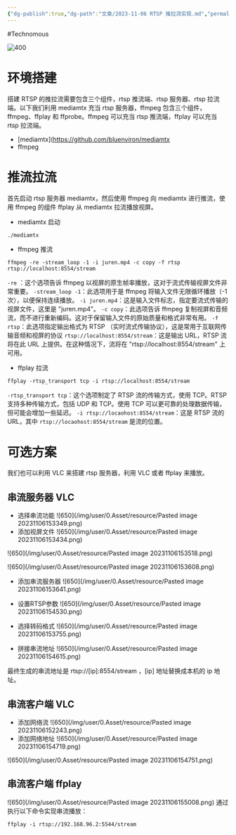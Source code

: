 ```yaml
---
{"dg-publish":true,"dg-path":"文章/2023-11-06 RTSP 推拉流实现.md","permalink":"/文章/2023-11-06 RTSP 推拉流实现/"}
---
```


#Technomous 

![400](/img/user/0.Asset/resource/20231103154516.png)
# 环境搭建
搭建 RTSP 的推拉流需要包含三个组件，rtsp 推流端、rtsp 服务器、rtsp 拉流端。以下我们利用 mediamtx 充当 rtsp 服务器，ffmpeg 包含三个组件，ffmpeg、ffplay 和 ffprobe。ffmpeg 可以充当 rtsp 推流端，ffplay 可以充当 rtsp 拉流端。

- [mediamtx](https://github.com/bluenviron/mediamtx
- ffmpeg

# 推流拉流
首先启动 rtsp 服务器 mediamtx，然后使用 ffmpeg 向 mediamtx 进行推流，使用 ffmpeg 的组件 ffplay 从 mediamtx 拉流播放视屏。

- mediamtx 启动
``` shell
./mediamtx
```

- ffmpeg 推流
``` shell
ffmpeg -re -stream_loop -1 -i juren.mp4 -c copy -f rtsp rtsp://localhost:8554/stream
```
`-re` ：这个选项告诉 ffmpeg 以视屏的原生帧率播放，这对于流式传输视屏文件非常重要。
`-stream_loop -1`：此选项用于是 ffmpeg 将输入文件无限循环播放（-1 次），以便保持连续播放。
`-i juren.mp4`：这是输入文件标志，指定要流式传输的视屏文件，这里是 "juren.mp4"。
`-c copy`：此选项告诉 ffmpeg 复制视屏和音频流，而不进行重新编码。这对于保留输入文件的原始质量和格式非常有用。
`-f rtsp`：此选项指定输出格式为 RTSP （实时流式传输协议），这是常用于互联网传输音频和视屏的协议
`rtsp://localhost:8554/stream`：这是输出 URL，RTSP 流将在此 URL 上提供。在这种情况下，流将在 "rtsp://localhost:8554/stream" 上可用。

- ffplay 拉流
``` shell
ffplay -rtsp_transport tcp -i rtsp://localhost:8554/stream
```
`-rtsp_transport tcp`：这个选项制定了 RTSP 流的传输方式，使用 TCP。RTSP 支持多种传输方式，包括 UDP 和 TCP。使用 TCP 可以更可靠的处理数据传输，但可能会增加一些延迟。
`-i rtsp://locaohost:8554/stream`：这是 RTSP 流的 URL，其中 `rtsp://locaohost:8554/stream` 是流的位置。

# 可选方案
我们也可以利用 VLC 来搭建 rtsp 服务器，利用 VLC 或者 ffplay 来播放。

## 串流服务器 VLC
- 选择串流功能
![650](/img/user/0.Asset/resource/Pasted image 20231106153349.png)
- 添加视屏文件
![650](/img/user/0.Asset/resource/Pasted image 20231106153434.png)

![650](/img/user/0.Asset/resource/Pasted image 20231106153518.png)

![650](/img/user/0.Asset/resource/Pasted image 20231106153608.png)

- 添加串流服务器
![650](/img/user/0.Asset/resource/Pasted image 20231106153641.png)

- 设置RTSP参数
![650](/img/user/0.Asset/resource/Pasted image 20231106154530.png)

- 选择转码格式
![650](/img/user/0.Asset/resource/Pasted image 20231106153755.png)

- 拼接串流地址
![650](/img/user/0.Asset/resource/Pasted image 20231106154615.png)

最终生成的串流地址是 rtsp://[ip]:8554/stream ，[ip] 地址替换成本机的 ip 地址。

## 串流客户端 VLC
- 添加网络流
![650](/img/user/0.Asset/resource/Pasted image 20231106152243.png)
- 添加网络地址
![650](/img/user/0.Asset/resource/Pasted image 20231106154719.png)

![650](/img/user/0.Asset/resource/Pasted image 20231106154751.png)

## 串流客户端 ffplay
![650](/img/user/0.Asset/resource/Pasted image 20231106155008.png)
通过执行以下命令实现串流播放：
``` shell
ffplay -i rtsp://192.168.96.2:5544/stream
```